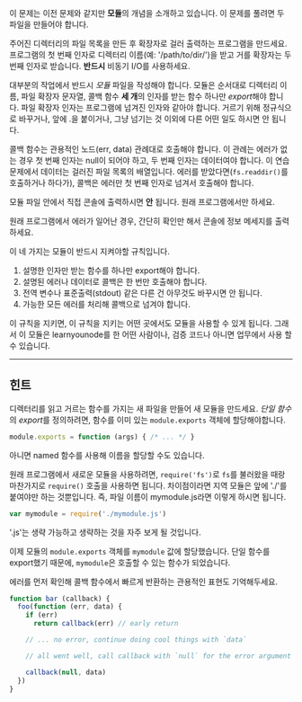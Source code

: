 이 문제는 이전 문제와 같지만 **모듈**의 개념을 소개하고 있습니다. 이 문제를 풀려면 두 파일을 만들어야 합니다.

주어진 디렉터리의 파일 목록을 만든 후 확장자로 걸러 출력하는 프로그램을 만드세요. 프로그램의 첫 번째 인자로 디렉터리 이름(예: '/path/to/dir/')을 받고 거를 확장자는 두 번째 인자로 받습니다. **반드시** 비동기 I/O를 사용하세요.

대부분의 작업에서 반드시 *모듈* 파일을 작성해야 합니다. 모듈은 순서대로 디렉터리 이름, 파일 확장자 문자열, 콜백 함수 **세 개**의 인자를 받는 함수 하나만 *export*해야 합니다. 파일 확장자 인자는 프로그램에 넘겨진 인자와 같아야 합니다. 거르기 위해 정규식으로 바꾸거나, 앞에 .을 붙이거나, 그냥 넘기는 것 이외에 다른 어떤 일도 하시면 안 됩니다.

콜백 함수는 관용적인 노드(err, data) 관례대로 호출해야 합니다. 이 관례는 에러가 없는 경우 첫 번째 인자는 null이 되어야 하고, 두 번째 인자는 데이터여야 합니다. 이 연습 문제에서 데이터는 걸러진 파일 목록의 배열입니다. 에러를 받았다면(`fs.readdir()`를 호출하거나 하다가), 콜백은 에러만 첫 번째 인자로 넘겨서 호출해야 합니다.

모듈 파일 안에서 직접 콘솔에 출력하시면 **안** 됩니다. 원래 프로그램에서만 하세요.

원래 프로그램에서 에러가 일어난 경우, 간단히 확인만 해서 콘솔에 정보 메세지를 출력하세요.

이 네 가지는 모듈이 반드시 지켜야할 규칙입니다.

1. 설명한 인자만 받는 함수를 하나만 export해야 합니다.
2. 설명된 에러나 데이터로 콜백은 한 번만 호출해야 합니다.
3. 전역 변수나 표준출력(stdout) 같은 다른 건 아무것도 바꾸시면 안 됩니다.
4. 가능한 모든 에러를 처리해 콜백으로 넘겨야 합니다.

이 규칙을 지키면, 이 규칙을 지키는 어떤 곳에서도 모듈을 사용할 수 있게 됩니다. 그래서 이 모듈은 learnyounode를 한 어떤 사람이나, 검증 코드나 아니면 업무에서 사용 할 수 있습니다.

----------------------------------------------------------------------
## 힌트

디렉터리를 읽고 거르는 함수를 가지는 새 파일을 만들어 새 모듈을 만드세요. *단일 함수*의 *export*를 정의하려면, 함수를 이미 있는 `module.exports` 객체에 할당해야합니다.

```js
module.exports = function (args) { /* ... */ }
```

아니면 named 함수를 사용해 이름을 할당할 수도 있습니다.

원래 프로그램에서 새로운 모듈을 사용하려면, `require('fs')`로 `fs`를 불러왔을 때랑 마찬가지로 `require()` 호출을 사용하면 됩니다. 차이점이라면 지역 모듈은 앞에 './'를 붙여야만 하는 것뿐입니다. 즉, 파일 이름이 mymodule.js라면 이렇게 하시면 됩니다.

```js
var mymodule = require('./mymodule.js')
```

'.js'는 생략 가능하고 생략하는 것을 자주 보게 될 것입니다.

이제 모듈의 `module.exports` 객체를 `mymodule` 값에 할당했습니다. 단일 함수를 export했기 때문에, `mymodule`은 호출할 수 있는 함수가 되었습니다.

에러를 먼저 확인해 콜백 함수에서 빠르게 반환하는 관용적인 표현도 기억해두세요.

```js
function bar (callback) {
  foo(function (err, data) {
    if (err)
      return callback(err) // early return

    // ... no error, continue doing cool things with `data`

    // all went well, call callback with `null` for the error argument

    callback(null, data)
  })
}
```
